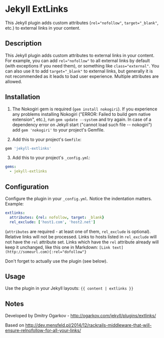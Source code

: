 # Jekyll ExtLinks
This Jekyll plugin adds custom attributes (`rel="nofollow"`, `target="_blank"`, etc.) to external links in your content.

## Description
This Jekyll plugin adds custom attributes to external links in your content. For example, you can add `rel="nofollow"` to all external links by default (with exceptions if you need them), or something like `class="external"`. You can also use it to add `target="_blank"` to external links, but generally it is not recommended as it leads to bad user experience. Multiple attributes are allowed.

## Installation
1. The Nokogiri gem is required (`gem install nokogiri`). If you experience any problems installing Nokogiri ("ERROR: Failed to build gem native extension", etc.), run `gem update --system` and try again. In case of a dependency error on Jekyll start ("cannot load such file -- nokogiri") add `gem 'nokogiri'` to your project's Gemfile.

2. Add this to your project's `Gemfile`:
  ```ruby
  gem 'jekyll-extlinks'
  ```

3. Add this to your project's `_config.yml`:
  ```yml
  gems:
    - jekyll-extlinks
  ```

## Configuration
Configure the plugin in your `_config.yml`. Notice the indentation matters. Example:

```yml
extlinks:
  attributes: {rel: nofollow, target: _blank}
  rel_exclude: ['host1.com', 'host2.net']
```

(`attributes` are required - at least one of them, `rel_exclude` is optional). Relative links will not be processed.
Links to hosts listed in `rel_exclude` will not have the `rel` attribute set. Links which have the `rel` attribute already will keep it unchanged, like this one in Markdown: `[Link text](http://someurl.com){:rel="dofollow"}`

Don't forget to actually use the plugin (see below).

## Usage
Use the plugin in your Jekyll layouts: `{{ content | extlinks }}`

## Notes
Developed by Dmitry Ogarkov - http://ogarkov.com/jekyll/plugins/extlinks/

Based on http://dev.mensfeld.pl/2014/12/rackrails-middleware-that-will-ensure-relnofollow-for-all-your-links/
